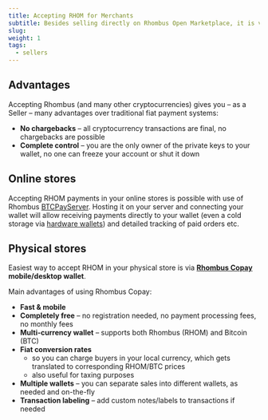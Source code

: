 ```yaml
---
title: Accepting RHOM for Merchants
subtitle: Besides selling directly on Rhombus Open Marketplace, it is very easy to accept RHOM payments in your current shop as well
slug:
weight: 1
tags:
  - sellers
---
```


## Advantages

Accepting Rhombus (and many other cryptocurrencies) gives you – as a Seller – many advantages over traditional fiat payment systems:

- **No chargebacks** – all cryptocurrency transactions are final, no chargebacks are possible
- **Complete control** – you are the only owner of the private keys to your wallet, no one can freeze your account or shut it down


## Online stores

Accepting RHOM payments in your online stores is possible with use of Rhombus [BTCPayServer](/wiki/tutorial/merchants/rhom-payment-processor/). Hosting it on your server and connecting your wallet will allow receiving payments directly to your wallet (even a cold storage via [hardware wallets](/wiki/learn/wallets/hardware)) and detailed tracking of paid orders etc.


## Physical stores

Easiest way to accept RHOM in your physical store is via **[Rhombus Copay](/wiki/tutorial/wallets/rhombus-copay/) mobile/desktop wallet**.

Main advantages of using Rhombus Copay:

- **Fast & mobile**
- **Completely free** – no registration needed, no payment processing fees, no monthly fees
- **Multi-currency wallet** – supports both Rhombus (RHOM) and Bitcoin (BTC)
- **Fiat conversion rates**
  - so you can charge buyers in your local currency, which gets translated to corresponding RHOM/BTC prices
  - also useful for taxing purposes
- **Multiple wallets** – you can separate sales into different wallets, as needed and on-the-fly
- **Transaction labeling** – add custom notes/labels to transactions if needed
